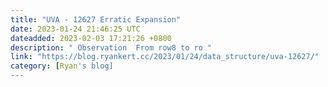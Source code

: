 ```yaml
---
title: "UVA - 12627 Erratic Expansion"
date: 2023-01-24 21:46:25 UTC
dateadded: 2023-02-03 17:21:26 +0800
description: " Observation  From row8 to ro "
link: "https://blog.ryankert.cc/2023/01/24/data_structure/uva-12627/"
category: [Ryan's blog]
---
```


